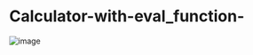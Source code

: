 # Calculator-with-eval_function-

![image](https://github.com/eniskrt/Calculator-with-eval_function-/assets/141591900/84a0733c-85e3-4aa3-b959-4b0f8f034123)
